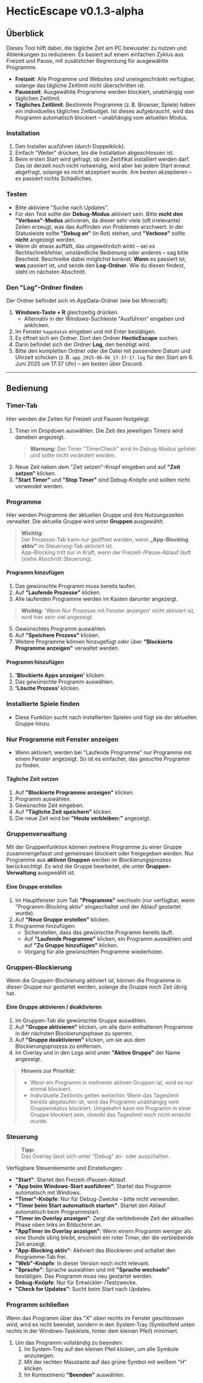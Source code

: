 # HecticEscape v0.1.3-alpha

## Überblick

Dieses Tool hilft dabei, die tägliche Zeit am PC bewusster zu nutzen und Ablenkungen zu reduzieren. Es basiert auf einem einfachen Zyklus aus Freizeit und Pause, mit zusätzlicher Begrenzung für ausgewählte Programme.

- **Freizeit**: Alle Programme und Websites sind uneingeschränkt verfügbar, solange das tägliche Zeitlimit nicht überschritten ist.
- **Pausezeit**: Ausgewählte Programme werden blockiert, unabhängig vom täglichen Zeitlimit.
- **Tägliches Zeitlimit**: Bestimmte Programme (z. B. Browser, Spiele) haben ein individuelles tägliches Zeitbudget. Ist dieses aufgebraucht, wird das Programm automatisch blockiert – unabhängig vom aktuellen Modus.

### Installation

1. Den Installer ausführen (durch Doppelklick).  
2. Einfach "Weiter" drücken, bis die Installation abgeschlossen ist.  
3. Beim ersten Start wird gefragt, ob ein Zertifikat installiert werden darf. Das ist derzeit noch nicht notwendig, wird aber bei jedem Start erneut abgefragt, solange es nicht akzeptiert wurde. Am besten akzeptieren – es passiert nichts Schädliches.

### Testen

- Bitte aktiviere "Suche nach Updates".  
- Für den Test sollte der **Debug-Modus** aktiviert sein. Bitte **nicht den "Verbose"-Modus** aktivieren, da dieser sehr viele (oft irrelevante) Zeilen erzeugt, was das Auffinden von Problemen erschwert. In der Statusleiste sollte **"Debug an"** (in Rot) stehen, und **"Verbose"** sollte **nicht** angezeigt werden.  
- Wenn dir etwas auffällt, das ungewöhnlich wirkt – sei es Rechtschreibfehler, umständliche Bedienung oder anderes – sag bitte Bescheid. Beschreibe dabei möglichst konkret: **Wann** es passiert ist, **was** passiert ist, und sende den **Log-Ordner**. Wie du diesen findest, steht im nächsten Abschnitt.

### Den "Log"-Ordner finden

Der Ordner befindet sich im AppData-Ordner (wie bei Minecraft):

1. **Windows-Taste + R** gleichzeitig drücken.  
   - Alternativ in der Windows-Suchleiste "Ausführen" eingeben und anklicken.  
2. Im Fenster `%appdata%` eingeben und mit Enter bestätigen.  
3. Es öffnet sich ein Ordner. Dort den Ordner **HecticEscape** suchen.  
4. Darin befindet sich der Ordner **Log**, den benötigt wird.  
5. Bitte den kompletten Ordner oder die Datei mit passendem Datum und Uhrzeit schicken (z. B. `app_2025-06-06_17-37-17.log` für den Start am 6. Juni 2025 um 17:37 Uhr) – am besten über Discord.

---

## Bedienung

### Timer-Tab

Hier werden die Zeiten für Freizeit und Pausen festgelegt.

1. Timer im Dropdown auswählen. Die Zeit des jeweiligen Timers wird daneben angezeigt.  
   > **Warnung:** Der Timer "TimerCheck" wird im Debug-Modus gelistet und sollte nicht verändert werden.  
2. Neue Zeit neben dem "Zeit setzen"-Knopf eingeben und auf **"Zeit setzen"** klicken.  
3. **"Start Timer"** und **"Stop Timer"** sind Debug-Knöpfe und sollten nicht verwendet werden.

### Programme

Hier werden Programme der aktuellen Gruppe und ihre Nutzungszeiten verwaltet. Die aktuelle Gruppe wird unter **Gruppen** ausgewählt.

> **Wichtig:**  
> Der Prozesse-Tab kann nur geöffnet werden, wenn **„App-Blocking aktiv“** im Steuerung-Tab aktiviert ist.  
> App-Blocking tritt nur in Kraft, wenn der Freizeit-/Pause-Ablauf läuft (siehe Abschnitt Steuerung).

#### Programm hinzufügen

1. Das gewünschte Programm muss bereits laufen.  
2. Auf **"Laufende Prozesse"** klicken.  
3. Alle laufenden Programme werden im Kasten darunter angezeigt.
  > **Wichtig:**  'Wenn Nur Prozesse mit Fenster anzeigen' nicht aktiviert ist, wird hier sehr viel angezeigt.
5. Gewünschtes Programm auswählen.  
6. Auf **"Speichere Prozess"** klicken.  
7. Weitere Programme können hinzugefügt oder über **"Blockierte Programme anzeigen"** verwaltet werden.

#### Programm hinzufügen
1. **'Blockierte Apps anzeigen'** klicken.
2. Das gewünschte Programm auswählen.
3. **'Lösche Prozess'** klicken.

### Installierte Spiele finden

- Diese Funktion sucht nach installierten Spielen und fügt sie der aktuellen Gruppe hinzu.

### Nur Programme mit Fenster anzeigen

- Wenn aktiviert, werden bei "Laufende Programme" nur Programme mit einem Fenster angezeigt. So ist es einfacher, das gesuchte Programm zu finden.

#### Tägliche Zeit setzen

1. Auf **"Blockierte Programme anzeigen"** klicken.  
2. Programm auswählen.  
3. Gewünschte Zeit eingeben.  
4. Auf **"Tägliche Zeit speichern"** klicken.  
5. Die neue Zeit wird bei **"Heute verbleiben:"** angezeigt.

### Gruppenverwaltung

Mit der Gruppenfunktion können mehrere Programme zu einer Gruppe zusammengefasst und gemeinsam blockiert oder freigegeben werden. Nur Programme aus **aktiven Gruppen** werden im Blockierungsprozess berücksichtigt.
Es wird die Gruppe bearbeitet, die unter **Gruppen-Verwaltung** ausgweählt ist.

#### Eine Gruppe erstellen

1. Im Hauptfenster zum Tab **"Programme"** wechseln (nur verfügbar, wenn "Programm-Blocking aktiv" eingeschaltet und der Ablauf gestartet wurde).  
2. Auf **"Neue Gruppe erstellen"** klicken.  
3. Programme hinzufügen:  
   - Sicherstellen, dass das gewünschte Programm bereits läuft.  
   - Auf **"Laufende Programme"** klicken, ein Programm auswählen und auf **"Zu Gruppe hinzufügen"** klicken.  
   - Vorgang für alle gewünschten Programme wiederholen.

### Gruppen-Blockierung

Wenn die Gruppen-Blockierung aktiviert ist, können die Programme in dieser Gruppe nur gestartet werden, solange die Gruppe noch Zeit übrig hat.

#### Eine Gruppe aktivieren / deaktivieren

1. Im Gruppen-Tab die gewünschte Gruppe auswählen.  
2. Auf **"Gruppe aktivieren"** klicken, um alle darin enthaltenen Programme in der nächsten Blockierungsphase zu sperren.  
3. Auf **"Gruppe deaktivieren"** klicken, um sie aus dem Blockierungsprozess zu entfernen.  
4. Im Overlay und in den Logs wird unter **"Aktive Gruppe"** der Name angezeigt.

> **Hinweis zur Priorität:**  
> - Wenn ein Programm in mehreren aktiven Gruppen ist, wird es nur einmal blockiert.  
> - Individuelle Zeitlimits gelten weiterhin: Wenn das Tageslimit bereits abgelaufen ist, wird das Programm unabhängig vom Gruppenstatus blockiert. Umgekehrt kann ein Programm in einer Gruppe blockiert sein, obwohl das Tageslimit noch nicht erreicht wurde.

### Steuerung

> **Tipp:**  
> Das Overlay lässt sich unter "Debug" an- oder ausschalten.

Verfügbare Steuerelemente und Einstellungen:

- **"Start"**: Startet den Freizeit-/Pausen-Ablauf.  
- **"App beim Windows-Start ausführen"**: Startet das Programm automatisch mit Windows.  
- **"Timer"-Knöpfe**: Nur für Debug-Zwecke – bitte nicht verwenden.  
- **"Timer beim Start automatisch starten"**: Startet den Ablauf automatisch beim Programmstart.  
- **"Timer im Overlay anzeigen"**: Zeigt die verbleibende Zeit der aktuellen Phase oben links im Bildschirm an.  
- **"AppTimer im Overlay anzeigen"**: Wenn einem Programm weniger als eine Stunde übrig bleibt, erscheint ein roter Timer, der die verbleibende Zeit anzeigt.  
- **"App-Blocking aktiv"**: Aktiviert das Blockieren und schaltet den Programme-Tab frei.  
- **"Web"-Knöpfe**: In dieser Version noch nicht relevant.  
- **"Sprache"**: Sprache auswählen und mit **"Sprache wechseln"** bestätigen. Das Programm muss neu gestartet werden.  
- **Debug-Knöpfe**: Nur für Entwickler-/Testzwecke.  
- **"Check for Updates"**: Sucht beim Start nach Updates.

### Programm schließen

Wenn das Programm über das "X" oben rechts im Fenster geschlossen wird, wird es nicht beendet, sondern in den System-Tray (Symbolfeld unten rechts in der Windows-Taskleiste, hinter dem kleinen Pfeil) minimiert.

1. Um das Programm vollständig zu beenden:  
   1. Im System-Tray auf den kleinen Pfeil klicken, um alle Symbole anzuzeigen.  
   2. Mit der rechten Maustaste auf das grüne Symbol mit weißem "H" klicken.  
   3. Im Kontextmenü **"Beenden"** auswählen.
